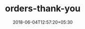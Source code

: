 ---
title: "orders-thank-you"
date: 2018-06-04T12:57:20+05:30
draft: false
layout: orders-thank-you
url: /account/orders-thank-you/

---